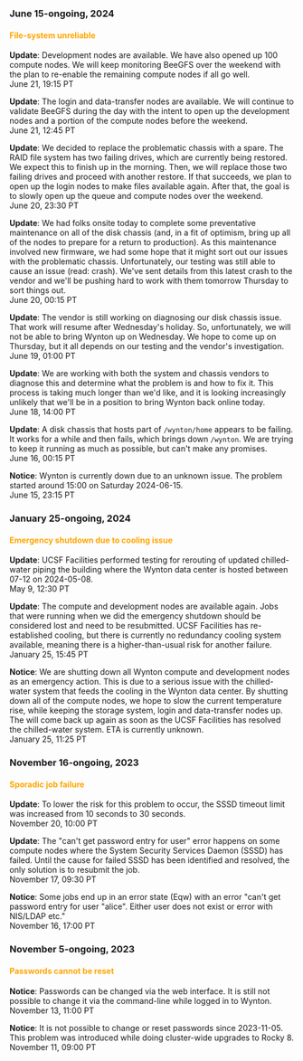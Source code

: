 ### June 15-ongoing, 2024

#### <span style="color: orange;">File-system unreliable</span>

**Update**: Development nodes are available. We have also opened up
100 compute nodes. We will keep monitoring BeeGFS over the weekend
with the plan to re-enable the remaining compute nodes if all go well.
<br><span class="timestamp">June 21, 19:15 PT</span>

**Update**: The login and data-transfer nodes are available. We will
continue to validate BeeGFS during the day with the intent to open up
the development nodes and a portion of the compute nodes before the
weekend.
<br><span class="timestamp">June 21, 12:45 PT</span>

**Update**: We decided to replace the problematic chassis with a
spare. The RAID file system has two failing drives, which are
currently being restored. We expect this to finish up in the
morning. Then, we will replace those two failing drives and proceed
with another restore. If that succeeds, we plan to open up the login
nodes to make files available again. After that, the goal is to slowly
open up the queue and compute nodes over the weekend.
<br><span class="timestamp">June 20, 23:30 PT</span>

**Update**: We had folks onsite today to complete some preventative
maintenance on all of the disk chassis (and, in a fit of optimism,
bring up all of the nodes to prepare for a return to production).  As
this maintenance involved new firmware, we had some hope that it might
sort out our issues with the problematic chassis.  Unfortunately, our
testing was still able to cause an issue (read: crash). We've sent
details from this latest crash to the vendor and we'll be pushing hard
to work with them tomorrow Thursday to sort things out.
<br><span class="timestamp">June 20, 00:15 PT</span>

**Update**: The vendor is still working on diagnosing our disk chassis
issue.  That work will resume after Wednesday's holiday.  So,
unfortunately, we will not be able to bring Wynton up on Wednesday.
We hope to come up on Thursday, but it all depends on our testing and
the vendor's investigation.
<br><span class="timestamp">June 19, 01:00 PT</span>

**Update**: We are working with both the system and chassis vendors to
diagnose this and determine what the problem is and how to fix
it. This process is taking much longer than we'd like, and it is
looking increasingly unlikely that we'll be in a position to bring
Wynton back online today.
<br><span class="timestamp">June 18, 14:00 PT</span>

**Update**: A disk chassis that hosts part of `/wynton/home` appears
to be failing. It works for a while and then fails, which brings down
`/wynton`.  We are trying to keep it running as much as possible, but
can't make any promises.
<br><span class="timestamp">June 16, 00:15 PT</span>

**Notice**: Wynton is currently down due to an unknown issue. The
problem started around 15:00 on Saturday 2024-06-15.
<br><span class="timestamp">June 15, 23:15 PT</span>

<!--
start: 2024-06-15T15:00:00
stop: 2024-06-21T19:00:00
length: 144 hours - 32.0 hours scheduled maintenance = 112 hours
severity: major-outage
affected: jobs, beegfs, compute, *
reason: beegfs
 -->


### January 25-ongoing, 2024

#### <span style="color: orange;">Emergency shutdown due to cooling issue</span>

**Update**: UCSF Facilities performed testing for rerouting of updated
chilled-water piping the building where the Wynton data center is
hosted between 07-12 on 2024-05-08.
<br><span class="timestamp">May 9, 12:30 PT</span>

**Update**: The compute and development nodes are available again.
Jobs that were running when we did the emergency shutdown should be
considered lost and need to be resubmitted.  UCSF Facilities has
re-established cooling, but there is currently no redundancy cooling
system available, meaning there is a higher-than-usual risk for
another failure.
<br><span class="timestamp">January 25, 15:45 PT</span>

**Notice**: We are shutting down all Wynton compute and development
nodes as an emergency action. This is due to a serious issue with the
chilled-water system that feeds the cooling in the Wynton data
center. By shutting down all of the compute nodes, we hope to slow the
current temperature rise, while keeping the storage system, login and
data-transfer nodes up. The will come back up again as soon as the
UCSF Facilities has resolved the chilled-water system. ETA is
currently unknown.
<br><span class="timestamp">January 25, 11:25 PT</span>

<!--
start: 2024-01-25T11:25:00
stop: 2024-01-25T15:25:00
length: 4.0 hours
severity: major-outage
affected: jobs
reason: external
 -->


### November 16-ongoing, 2023

#### <span style="color: orange;">Sporadic job failure</span>

**Update**: To lower the risk for this problem to occur, the SSSD
timeout limit was increased from 10 seconds to 30 seconds.
<br><span class="timestamp">November 20, 10:00 PT</span>

**Update**: The "can't get password entry for user" error happens on
some compute nodes where the System Security Services Daemon (SSSD)
has failed.  Until the cause for failed SSSD has been identified and
resolved, the only solution is to resubmit the job.
<br><span class="timestamp">November 17, 09:30 PT</span>

**Notice**: Some jobs end up in an error state (Eqw) with an error
"can't get password entry for user "alice". Either user does not exist
or error with NIS/LDAP etc."
<br><span class="timestamp">November 16, 17:00 PT</span>

<!--
start: 2023-11-17T16:00:00
stop: 
length: 
severity: 
affected: jobs
reason: scheduled
 -->



### November 5-ongoing, 2023

#### <span style="color: orange;">Passwords cannot be reset</span>

**Notice**: Passwords can be changed via the web interface. It is
still not possible to change it via the command-line while logged in
to Wynton.
<br><span class="timestamp">November 13, 11:00 PT</span>

**Notice**: It is not possible to change or reset passwords since
2023-11-05. This problem was introduced while doing cluster-wide
upgrades to Rocky 8.
<br><span class="timestamp">November 11, 09:00 PT</span>
